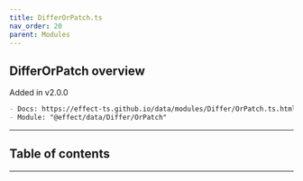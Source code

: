 ```yaml
---
title: DifferOrPatch.ts
nav_order: 20
parent: Modules
---
```


## DifferOrPatch overview

Added in v2.0.0

```md
- Docs: https://effect-ts.github.io/data/modules/Differ/OrPatch.ts.html
- Module: "@effect/data/Differ/OrPatch"
```

---

<h2 class="text-delta">Table of contents</h2>

---
